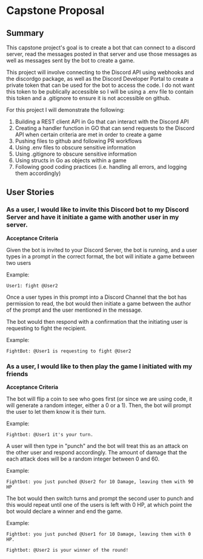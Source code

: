 # Capstone Proposal
## Summary

This capstone project's goal is to create a bot that
can connect to a discord server, read the messages posted
in that server and use those messages as well as messages
sent by the bot to create a game.

This project will involve connecting to the Discord API
using webhooks and the discordgo package, as well as the
Discord Developer Portal to create a private token that
can be used for the bot to access the code. I do not want this
token to be publically accessible so I will be using a .env file to contain this token
and a .gitignore to ensure it is not accessible on github.

For this project I will demonstrate the following:

1. Building a REST client API in Go that can interact with the Discord API
2. Creating a handler function in GO that can send requests to the Discord API when certain criteria are met in order to create a game
3. Pushing files to github and following PR workflows 
4. Using .env files to obscure sensitive information
5. Using .gitignore to obscure sensitive information
6. Using structs in Go as objects within a game
7. Following good coding practices (i.e. handling all errors, and logging them accordingly)


## User Stories

### As a user, I would like to invite this Discord bot to my Discord Server and have it initiate a game with another user in my server.

**Acceptance Criteria**

Given the bot is invited to your Discord Server, the bot is running, and
a user types in a prompt in the correct format, the bot will initiate a game
between two users

Example:
```
User1: fight @User2
```

Once a user types in this prompt into a Discord Channel that the bot has permission to read, the bot
would then initiate a game between the author of the prompt and the user mentioned in the message.

The bot would then respond with a confirmation that the initiating user is requesting to fight the recipient.

Example: 
```
FightBot: @User1 is requesting to fight @User2
```

### As a user, I would like to then play the game I initiated with my friends

**Acceptance Criteria**

The bot will flip a coin to see who goes first (or since we are using code, it will generate a random integer, either a 0 or a 1). Then, the bot will prompt the user to let them know it is their turn.

Example:
```
Fightbot: @User1 it's your turn.
```

A user will then type in "punch" and the bot will treat this as an attack on the other user and respond accordingly.
The amount of damage that the each attack does will be a random integer between 0 and 60.

Example:
```
Fightbot: you just punched @User2 for 10 Damage, leaving them with 90 HP
```
The bot would then switch turns and prompt the second user to punch and this would repeat until one of the users 
is left with 0 HP, at which point the bot would declare a winner and end the game.

Example: 
```
Fightbot: you just punched @User1 for 10 Damage, leaving them with 0 HP.

Fightbot: @User2 is your winner of the round!
```
